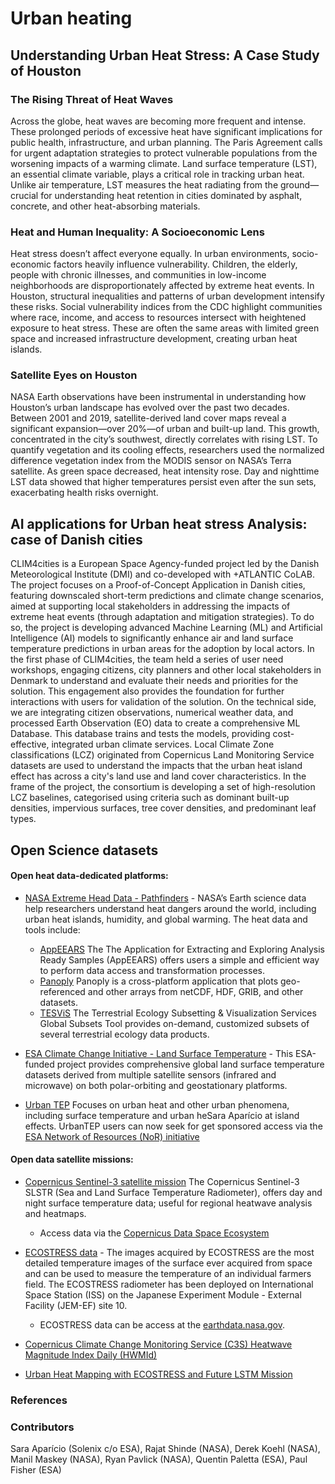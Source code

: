 # Urban heating

## Understanding Urban Heat Stress: A Case Study of Houston

### The Rising Threat of Heat Waves

Across the globe, heat waves are becoming more frequent and intense. These prolonged periods of excessive heat have significant implications for public health, infrastructure, and urban planning. The Paris Agreement calls for urgent adaptation strategies to protect vulnerable populations from the worsening impacts of a warming climate.
Land surface temperature (LST), an essential climate variable, plays a critical role in tracking urban heat. Unlike air temperature, LST measures the heat radiating from the ground—crucial for understanding heat retention in cities dominated by asphalt, concrete, and other heat-absorbing materials.

### Heat and Human Inequality: A Socioeconomic Lens

Heat stress doesn’t affect everyone equally. In urban environments, socio-economic factors heavily influence vulnerability. Children, the elderly, people with chronic illnesses, and communities in low-income neighborhoods are disproportionately affected by extreme heat events.
In Houston, structural inequalities and patterns of urban development intensify these risks. Social vulnerability indices from the CDC highlight communities where race, income, and access to resources intersect with heightened exposure to heat stress. These are often the same areas with limited green space and increased infrastructure development, creating urban heat islands.

### Satellite Eyes on Houston

NASA Earth observations have been instrumental in understanding how Houston’s urban landscape has evolved over the past two decades. Between 2001 and 2019, satellite-derived land cover maps reveal a significant expansion—over 20%—of urban and built-up land. This growth, concentrated in the city’s southwest, directly correlates with rising LST.
To quantify vegetation and its cooling effects, researchers used the normalized difference vegetation index from the MODIS sensor on NASA’s Terra satellite. As green space decreased, heat intensity rose. Day and nighttime LST data showed that higher temperatures persist even after the sun sets, exacerbating health risks overnight.

## AI applications for Urban heat stress Analysis: case of Danish cities
CLIM4cities is a European Space Agency-funded project led by the Danish Meteorological Institute (DMI) and co-developed with +ATLANTIC CoLAB. The project focuses on a Proof-of-Concept Application in Danish cities, featuring downscaled short-term predictions and climate change scenarios, aimed at supporting local stakeholders in addressing the impacts of extreme heat events (through adaptation and mitigation strategies). To do so, the project is developing advanced Machine Learning (ML) and Artificial Intelligence (AI) models to significantly enhance air and land surface temperature predictions in urban areas for the adoption by local actors. In the first phase of CLIM4cities, the team held a series of user need workshops, engaging citizens, city planners and other local stakeholders in Denmark to understand and evaluate their needs and priorities for the solution. This engagement also provides the foundation for further interactions with users for validation of the solution. On the technical side, we are integrating citizen observations, numerical weather data, and processed Earth Observation (EO) data to create a comprehensive ML Database. This database trains and tests the models, providing cost-effective, integrated urban climate services. Local Climate Zone classifications (LCZ) originated from Copernicus Land Monitoring Service datasets are used to understand the impacts that the urban heat island effect has across a city's land use and land cover characteristics. In the frame of the project, the consortium is developing a set of high-resolution LCZ baselines, categorised using criteria such as dominant built-up densities, impervious surfaces, tree cover densities, and predominant leaf types.


## Open Science datasets

#### Open heat data-dedicated platforms:
- [NASA Extreme Head Data - Pathfinders](https://www.earthdata.nasa.gov/topics/human-dimensions/heat) - NASA’s Earth science data help researchers understand heat dangers around the world, including urban heat islands, humidity, and global warming. The heat data and tools include:

	- [AppEEARS](https://www.earthdata.nasa.gov/data/tools/appeears) The The Application for Extracting and Exploring Analysis Ready Samples (AppEEARS) offers users a simple and efficient way to perform data access and transformation processes.
	- [Panoply](https://www.earthdata.nasa.gov/data/tools/panoply) Panoply is a cross-platform application that plots geo-referenced and other arrays from netCDF, HDF, GRIB, and other datasets.
	- [TESViS](https://www.earthdata.nasa.gov/data/tools/tesvis) The Terrestrial Ecology Subsetting & Visualization Services Global Subsets Tool provides on-demand, customized subsets of several terrestrial ecology data products.

- [ESA Climate Change Initiative - Land Surface Temperature](https://climate.esa.int/en/projects/land-surface-temperature/) - This ESA-funded project provides comprehensive global land surface temperature datasets derived from multiple satellite sensors (infrared and microwave) on both polar-orbiting and geostationary platforms. 

- [Urban TEP](https://urban-tep.eu/#!) Focuses on urban heat and other urban phenomena, including surface temperature and urban heSara Aparício at island effects. UrbanTEP users can now seek for get sponsored access via the  [ESA Network of Resources (NoR) initiative](https://nor-discover.org/)

#### Open data satellite missions:
- [Copernicus Sentinel-3 satellite mission]() The Copernicus Sentinel-3 SLSTR (Sea and Land Surface Temperature Radiometer), offers day and night surface temperature data; useful for regional heatwave analysis and heatmaps. 
	- Access data via the [Copernicus Data Space Ecosystem](https://documentation.dataspace.copernicus.eu/Data/SentinelMissions/Sentinel3.html)

- [ECOSTRESS data](https://ecostress.jpl.nasa.gov/data/) -  The images acquired by ECOSTRESS are the most detailed temperature images of the surface ever acquired from space and can be used to measure the temperature of an individual farmers field. The ECOSTRESS radiometer has been deployed on International Space Station (ISS) on the Japanese Experiment Module - External Facility (JEM-EF) site 10. 
	- ECOSTRESS data can be access at the [earthdata.nasa.gov](https://search.earthdata.nasa.gov/search?q=ecostress&ac=true).

- [Copernicus Climate Change Monitoring Service (C3S) Heatwave Magnitude Index Daily (HWMId)]()

- [Urban Heat Mapping with ECOSTRESS and Future LSTM Mission]()



### References

### Contributors

Sara Aparício (Solenix c/o ESA), Rajat Shinde (NASA), Derek Koehl (NASA), Manil Maskey (NASA), Ryan Pavlick (NASA), Quentin Paletta (ESA), Paul Fisher (ESA)
    